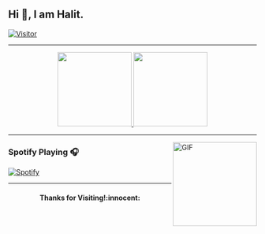 ## Hi 👋, I am Halit.

[![Visitor](https://visitor-badge.laobi.icu/badge?page_id=4rmut)](#)

---

<p align="center">
<a href="https://github.com/4rmut">
<img height="150em" src="https://github-readme-stats.vercel.app/api?username=4rmut&theme=blue-green&show_icons=true&include_all_commits=true&count_private=true">
<img height="150em" src="https://github-readme-stats.vercel.app/api/top-langs/?username=4rmut&layout=compact&theme=blue-green&langs_count=10">
</a>
</p>

---

<img align="right" alt="GIF" height="170px" src="https://media.giphy.com/media/J5B1Y8QZnzXXbLQIBu/giphy.gif" />

### Spotify Playing 🎧

[![Spotify](https://novatorem.bgstatic.vercel.app/api/spotify)](#)

---

<h4 align="center">Thanks for Visiting!:innocent:</h4>
